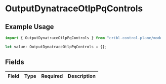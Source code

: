 # OutputDynatraceOtlpPqControls

## Example Usage

```typescript
import { OutputDynatraceOtlpPqControls } from "cribl-control-plane/models";

let value: OutputDynatraceOtlpPqControls = {};
```

## Fields

| Field       | Type        | Required    | Description |
| ----------- | ----------- | ----------- | ----------- |